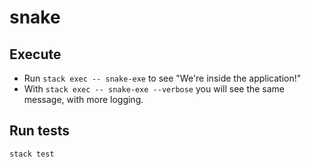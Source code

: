 # snake

## Execute

* Run `stack exec -- snake-exe` to see "We're inside the application!"
* With `stack exec -- snake-exe --verbose` you will see the same message, with more logging.

## Run tests

`stack test`
